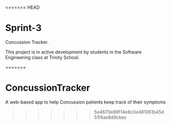 <<<<<<< HEAD
# Sprint-3
Concussion Tracker.

This project is in active development by students in the Software Engineering class at Trinity School. 



=======
# ConcussionTracker
A web-based app to help Concussion patients keep track of their symptoms
>>>>>>> 5e4670e86f14e8c0e481951b45d51f4ae8d9cbec
